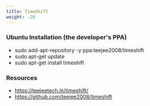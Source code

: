 ```yaml
---
title: TimeShift
weight: -20
---
```


### Ubuntu Installation (the developer's PPA)
- sudo add-apt-repository -y ppa:teejee2008/timeshift
- sudo apt-get update
- sudo apt-get install timeshift

### Resources
- https://teejeetech.in/timeshift/
- https://github.com/teejee2008/timeshift
